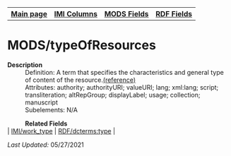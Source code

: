 <!DOCTYPE html>
<html>

<body>
<table style="width:100%">
  <tr>
    <th><a href="index.md">Main page</a></th>
	<th><a href="IMI.md">IMI Columns</a></th>
    <th><a href="MODS.md">MODS Fields</a></th>
    <th><a href="RDF.md">RDF Fields</a></th>
  </tr>
</table>



<h1>MODS/typeOfResources</h1>
<dl>
  <dt><b>Description</b></dt>
  <dd>Definition: A term that specifies the characteristics and general type of content of the resource.<a href="http://www.loc.gov/standards/mods/userguide/typeofresource.md">(reference)</a></dd>
  <dd>Attributes: authority; authorityURI; valueURI; lang; xml:lang; script; transliteration; altRepGroup; displayLabel; usage; collection; manuscript</dd>
  <dd>Subelements: N/A</dd> 
</dl>
<dl>
<dd><b>Related Fields</b></dd>
	| <a href="work_type.md">IMI/work_type</a> | <a href="rdf.dcterms.type.md">RDF/dcterms:type</a> |
</dl>
<p><i>Last Updated: </i>05/27/2021<p>
</body>
</html>